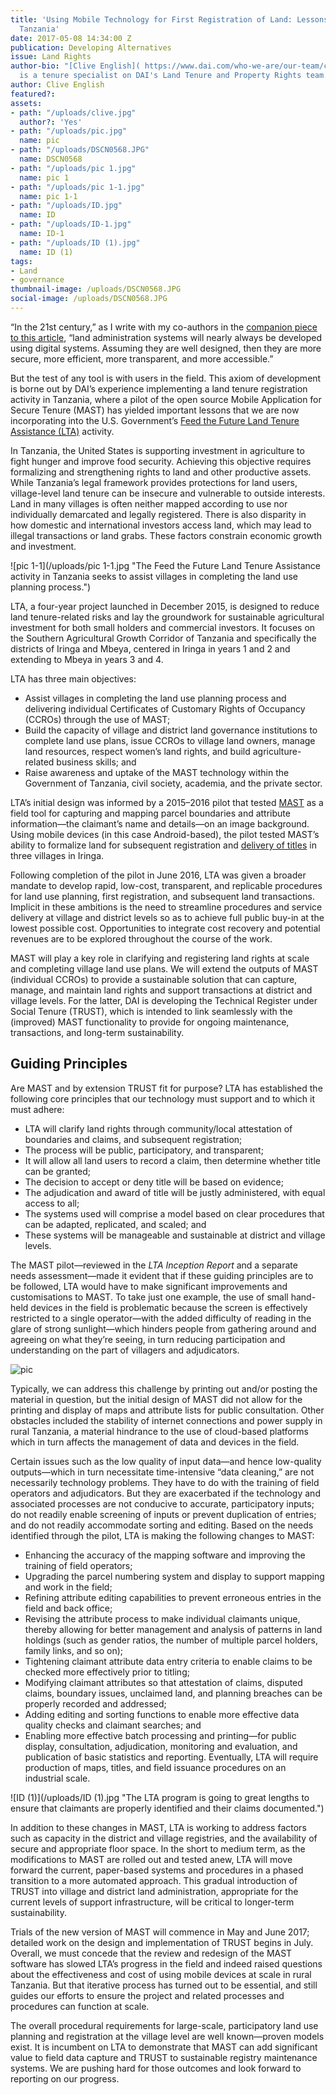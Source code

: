 ```yaml
---
title: 'Using Mobile Technology for First Registration of Land: Lessons Learned in
  Tanzania'
date: 2017-05-08 14:34:00 Z
publication: Developing Alternatives
issue: Land Rights
author-bio: "[Clive English]( https://www.dai.com/who-we-are/our-team/clive-english)
  is a tenure specialist on DAI's Land Tenure and Property Rights team."
author: Clive English
featured?: 
assets:
- path: "/uploads/clive.jpg"
  author?: 'Yes'
- path: "/uploads/pic.jpg"
  name: pic
- path: "/uploads/DSCN0568.JPG"
  name: DSCN0568
- path: "/uploads/pic 1.jpg"
  name: pic 1
- path: "/uploads/pic 1-1.jpg"
  name: pic 1-1
- path: "/uploads/ID.jpg"
  name: ID
- path: "/uploads/ID-1.jpg"
  name: ID-1
- path: "/uploads/ID (1).jpg"
  name: ID (1)
tags:
- Land
- governance
thumbnail-image: /uploads/DSCN0568.JPG
social-image: /uploads/DSCN0568.JPG
---
```


“In the 21st century,” as I write with my co-authors in the [companion piece to this article](http://dai-global-developments.com/articles/from-land-tenure-regularisation-to-a-sustainable-land-register/), “land administration systems will nearly always be developed using digital systems. Assuming they are well designed, then they are more secure, more efficient, more transparent, and more accessible.”

But the test of any tool is with users in the field. This axiom of development is borne out by DAI’s experience implementing a land tenure registration activity in Tanzania, where a pilot of the open source Mobile Application for Secure Tenure (MAST) has yielded important lessons that we are now incorporating into the U.S. Government’s [Feed the Future Land Tenure Assistance (LTA)](https://www.dai.com/our-work/projects/tanzania-feed-future-tanzania-land-tenure-assistance-lta) activity.



In Tanzania, the United States is supporting investment in agriculture to fight hunger and improve food security. Achieving this objective requires formalizing and strengthening rights to land and other productive assets. While Tanzania’s legal framework provides protections for land users, village-level land tenure can be insecure and vulnerable to outside interests. Land in many villages is often neither mapped according to use nor individually demarcated and legally registered. There is also disparity in how domestic and international investors access land, which may lead to illegal transactions or land grabs. These factors constrain economic growth and investment.

![pic 1-1](/uploads/pic 1-1.jpg "The Feed the Future Land Tenure Assistance activity in Tanzania seeks to assist villages in completing the land use planning process.") 

LTA, a four-year project launched in December 2015, is designed to reduce land tenure-related risks and lay the groundwork for sustainable agricultural investment for both small holders and commercial investors. It focuses on the Southern Agricultural Growth Corridor of Tanzania and specifically the districts of Iringa and Mbeya, centered in Iringa in years 1 and 2 and extending to Mbeya in years 3 and 4.

<script id="infogram_0_land_tenure_work_in_tanzania" title="Land Tenure Work in Tanzania" src="//e.infogr.am/js/dist/embed.js?1di" type="text/javascript"></script>

LTA has three main objectives: 

* Assist villages in completing the land use planning process and delivering individual Certificates of Customary Rights of Occupancy (CCROs) through the use of MAST;
* Build the capacity of village and district land governance institutions to complete land use plans, issue CCROs to village land owners, manage land resources, respect women’s land rights, and build agriculture-related business skills; and
* Raise awareness and uptake of the MAST technology within the Government of Tanzania, civil society, academia, and the private sector.

LTA’s initial design was informed by a 2015–2016 pilot that tested [MAST](https://www.youtube.com/watch?v=pWJTxJVRPQc) as a field tool for capturing and mapping parcel boundaries and attribute information—the claimant’s name and details—on an image background. Using mobile devices (in this case Android-based), the pilot tested MAST’s ability to formalize land for subsequent registration and [delivery of titles](https://www.dai.com/news/more-than-500-rural-tanzanians-now-have-land-titles) in three villages in Iringa.

Following completion of the pilot in June 2016, LTA was given a broader mandate to develop rapid, low-cost, transparent, and replicable procedures for land use planning, first registration, and subsequent land transactions. Implicit in these ambitions is the need to streamline procedures and service delivery at village and district levels so as to achieve full public buy-in at the lowest possible cost. Opportunities to integrate cost recovery and potential revenues are to be explored throughout the course of the work. 

MAST will play a key role in clarifying and registering land rights at scale and completing village land use plans. We will extend the outputs of MAST (individual CCROs) to provide a sustainable solution that can capture, manage, and maintain land rights and support transactions at district and village levels. For the latter, DAI is developing the Technical Register under Social Tenure (TRUST), which is intended to link seamlessly with the (improved) MAST functionality to provide for ongoing maintenance, transactions, and long-term sustainability. 

## Guiding Principles

Are MAST and by extension TRUST fit for purpose? LTA has established the following core principles that our technology must support and to which it must adhere:
 
* LTA will clarify land rights through community/local attestation of boundaries and claims, and subsequent registration;
* The process will be public, participatory, and transparent;
* It will allow all land users to record a claim, then determine whether title can be granted;
* The decision to accept or deny title will be based on evidence; 
* The adjudication and award of title will be justly administered, with equal access to all; 
* The systems used will comprise a model based on clear procedures that can be adapted, replicated, and scaled; and 
* These systems will be manageable and sustainable at district and village levels.

The MAST pilot—reviewed in the *LTA Inception Report* and a separate needs assessment—made it evident that if these guiding principles are to be followed, LTA would have to make significant improvements and customisations to MAST. To take just one example, the use of small hand-held devices in the field is problematic because the screen is effectively restricted to a single operator—with the added difficulty of reading in the glare of strong sunlight—which hinders people from gathering around and agreeing on what they’re seeing, in turn reducing participation and understanding on the part of villagers and adjudicators. 

![pic](/uploads/pic.jpg "A mix of paper and mobile technology gives greater sense of ownership and improves adjudication.") 

Typically, we can address this challenge by printing out and/or posting the material in question, but the initial design of MAST did not allow for the printing and display of maps and attribute lists for public consultation. Other obstacles included the stability of internet connections and power supply in rural Tanzania, a material hindrance to the use of cloud-based platforms which in turn affects the management of data and devices in the field. 

Certain issues such as the low quality of input data—and hence low-quality outputs—which in turn necessitate time-intensive “data cleaning,” are not necessarily technology problems. They have to do with the training of field operators and adjudicators. But they are exacerbated if the technology and associated processes are not conducive to accurate, participatory inputs; do not readily enable screening of inputs or prevent duplication of entries; and do not readily accommodate sorting and editing. Based on the needs identified through the pilot, LTA is making the following changes to MAST: 

* Enhancing the accuracy of the mapping software and improving the training of field operators; 
* Upgrading the parcel numbering system and display to support mapping and work in the field;
* Refining attribute editing capabilities to prevent erroneous entries in the field and back office;
* Revising the attribute process to make individual claimants unique, thereby allowing for better management and analysis of patterns in land holdings (such as gender ratios, the number of multiple parcel holders, family links, and so on); 
* Tightening claimant attribute data entry criteria to enable claims to be checked more effectively prior to titling;
* Modifying claimant attributes so that attestation of claims, disputed claims, boundary issues, unclaimed land, and planning breaches can be properly recorded and addressed;
* Adding editing and sorting functions to enable more effective data quality checks and claimant searches; and 
* Enabling more effective batch processing and printing—for public display, consultation, adjudication, monitoring and evaluation, and publication of basic statistics and reporting. Eventually, LTA will require production of maps, titles, and field issuance procedures on an industrial scale.

![ID (1)](/uploads/ID (1).jpg "The LTA program is going to great lengths to ensure that claimants are properly identified and their claims documented.") 

In addition to these changes in MAST, LTA is working to address factors such as capacity in the district and village registries, and the availability of secure and appropriate floor space. In the short to medium term, as the modifications to MAST are rolled out and tested anew, LTA will move forward the current, paper-based systems and procedures in a phased transition to a more automated approach. This gradual introduction of TRUST into village and district land administration, appropriate for the current levels of support infrastructure, will be critical to longer-term sustainability. 

Trials of the new version of MAST will commence in May and June 2017; detailed work on the design and implementation of TRUST begins in July. Overall, we must concede that the review and redesign of the MAST software has slowed LTA’s progress in the field and indeed raised questions about the effectiveness and cost of using mobile devices at scale in rural Tanzania. But that iterative process has turned out to be essential, and still guides our efforts to ensure the project and related processes and procedures can function at scale. 

The overall procedural requirements for large-scale, participatory land use planning and registration at the village level are well known—proven models exist. It is incumbent on LTA to demonstrate that MAST can add significant value to field data capture and TRUST to sustainable registry maintenance systems. We are pushing hard for those outcomes and look forward to reporting on our progress.
